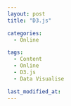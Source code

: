 ```yaml
---
layout: post
title: "D3.js"

categories:
  - Online

tags:
  - Content
  - Online
  - D3.js
  - Data Visualise

last_modified_at:
---
```

